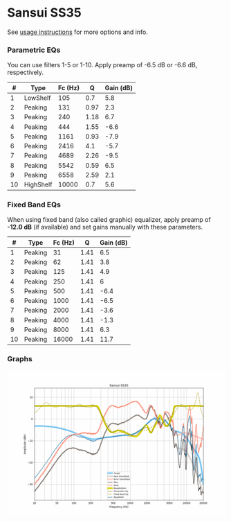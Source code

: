 # Sansui SS35
See [usage instructions](https://github.com/jaakkopasanen/AutoEq#usage) for more options and info.

### Parametric EQs
You can use filters 1-5 or 1-10. Apply preamp of -6.5 dB or -6.6 dB, respectively.

|   # | Type      |   Fc (Hz) |    Q |   Gain (dB) |
|-----|-----------|-----------|------|-------------|
|   1 | LowShelf  |       105 | 0.7  |         5.8 |
|   2 | Peaking   |       131 | 0.97 |         2.3 |
|   3 | Peaking   |       240 | 1.18 |         6.7 |
|   4 | Peaking   |       444 | 1.55 |        -6.6 |
|   5 | Peaking   |      1161 | 0.93 |        -7.9 |
|   6 | Peaking   |      2416 | 4.1  |        -5.7 |
|   7 | Peaking   |      4689 | 2.26 |        -9.5 |
|   8 | Peaking   |      5542 | 0.59 |         6.5 |
|   9 | Peaking   |      6558 | 2.59 |         2.1 |
|  10 | HighShelf |     10000 | 0.7  |         5.6 |

### Fixed Band EQs
When using fixed band (also called graphic) equalizer, apply preamp of **-12.0 dB** (if available) and set gains manually with these parameters.

|   # | Type    |   Fc (Hz) |    Q |   Gain (dB) |
|-----|---------|-----------|------|-------------|
|   1 | Peaking |        31 | 1.41 |         6.5 |
|   2 | Peaking |        62 | 1.41 |         3.8 |
|   3 | Peaking |       125 | 1.41 |         4.9 |
|   4 | Peaking |       250 | 1.41 |         6   |
|   5 | Peaking |       500 | 1.41 |        -6.4 |
|   6 | Peaking |      1000 | 1.41 |        -6.5 |
|   7 | Peaking |      2000 | 1.41 |        -3.6 |
|   8 | Peaking |      4000 | 1.41 |        -1.3 |
|   9 | Peaking |      8000 | 1.41 |         6.3 |
|  10 | Peaking |     16000 | 1.41 |        11.7 |

### Graphs
![](./Sansui%20SS35.png)
